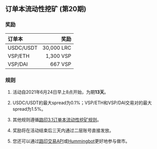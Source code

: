 ## 订单本流动性挖矿 (第20期)


### 奖励

| **订单本** | **奖励** |
| :--- | ---: |
| USDC/USDT | 30,000 LRC|
| VSP/ETH | 1,300 VSP|
| VSP/DAI | 667 VSP|



### 规则

1) 活动自2021年6月24日早上8点开始，为期**13天**。

2) USDC/USDT的最大spread为0.1%；VSP/ETH和VSP/DAI交易对的最大spread为1.5%。

3) 其他规则遵循[路印3.1订单本流动性挖矿规则](https://loopring.org/#/post/market-making-competition-cn)。

4) 奖励将在活动结束后三天内通过二层账号直接发放。

5) 您还可以通过[路印交易API](https://docs.loopring.io/zh-hans/)或[Hummingbot](https://docs.hummingbot.io/exchange-connectors/loopring/)更好地参与做市。


